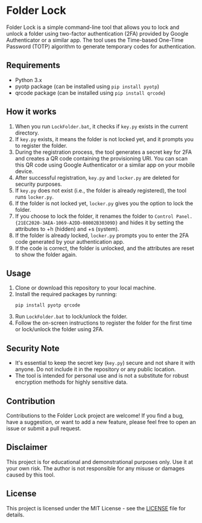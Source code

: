 # Folder Lock

Folder Lock is a simple command-line tool that allows you to lock and unlock a folder using two-factor authentication (2FA) provided by Google Authenticator or a similar app. The tool uses the Time-based One-Time Password (TOTP) algorithm to generate temporary codes for authentication.

## Requirements

- Python 3.x
- pyotp package (can be installed using `pip install pyotp`)
- qrcode package (can be installed using `pip install qrcode`)

## How it works

1. When you run `LockFolder.bat`, it checks if `key.py` exists in the current directory.
2. If `key.py` exists, it means the folder is not locked yet, and it prompts you to register the folder.
3. During the registration process, the tool generates a secret key for 2FA and creates a QR code containing the provisioning URI. You can scan this QR code using Google Authenticator or a similar app on your mobile device.
4. After successful registration, `key.py` and `locker.py` are deleted for security purposes.
5. If `key.py` does not exist (i.e., the folder is already registered), the tool runs `locker.py`.
6. If the folder is not locked yet, `locker.py` gives you the option to lock the folder.
7. If you choose to lock the folder, it renames the folder to `Control Panel.{21EC2020-3AEA-1069-A2DD-08002B30309D}` and hides it by setting the attributes to +h (hidden) and +s (system).
8. If the folder is already locked, `locker.py` prompts you to enter the 2FA code generated by your authentication app.
9. If the code is correct, the folder is unlocked, and the attributes are reset to show the folder again.

## Usage

1. Clone or download this repository to your local machine.
2. Install the required packages by running:
   ```
   pip install pyotp qrcode
   ```
3. Run `LockFolder.bat` to lock/unlock the folder.
4. Follow the on-screen instructions to register the folder for the first time or lock/unlock the folder using 2FA.

## Security Note

- It's essential to keep the secret key (`key.py`) secure and not share it with anyone. Do not include it in the repository or any public location.
- The tool is intended for personal use and is not a substitute for robust encryption methods for highly sensitive data.

## Contribution

Contributions to the Folder Lock project are welcome! If you find a bug, have a suggestion, or want to add a new feature, please feel free to open an issue or submit a pull request.

## Disclaimer

This project is for educational and demonstrational purposes only. Use it at your own risk. The author is not responsible for any misuse or damages caused by this tool.

## License

This project is licensed under the MIT License - see the [LICENSE](LICENSE) file for details.
